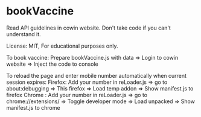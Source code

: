 # bookVaccine

Read API guidelines in cowin website.
Don't take code if you can't understand it.

License: 
MIT, For educational purposes only.

To book vaccine:
Prepare bookVaccine.js with data => Login to cowin website => Inject the code to console

To reload the page and enter mobile number automatically when current session expires:
Firefox: Add your number in reLoader.js => go to about:debugging  => This firefox => Load temp addon => Show manifest.js to firefox
Chrome : Add your number in reLoader.js => go to chrome://extensions/ => Toggle developer mode => Load unpacked => Show manifest.js to chrome
